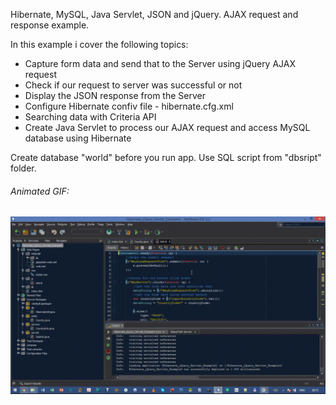 Hibernate, MySQL, Java Servlet, JSON and jQuery. AJAX request and response example.

In this example i cover the following topics:
- Capture form data and send that to the Server using jQuery AJAX request
- Check if our request to server was successful or not
- Display the JSON response from the Server
- Configure Hibernate confiv file -  hibernate.cfg.xml
- Searching data with Criteria API
- Create Java Servlet to process our AJAX request and access MySQL database using Hibernate


Create database "world" before you run app. Use SQL script from "dbsript" folder.

<h6>Animated GIF:</h6>

![session1](https://github.com/AlexeyPavlov2/Java-Essentials-Training-EE-JPA-Hibernate/blob/master/Hibernate_jQuery_Servlet_Example3/pics/1.gif)
